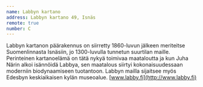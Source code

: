 ```yaml
---
name: Labbyn kartano
address: Labbyn kartano 49, Isnäs
remote: true
number: C
---
```

Labbyn kartanon päärakennus on siirretty 1860-luvun jälkeen meriteitse Suomenlinnasta Isnäsiin, jo 1300-luvulla tunnetun suurtilan maille. Perinteinen kartanoelämä on tätä nykyä toimivaa maataloutta ja kun Juha Närin alkoi isännöidä Labbya, sen maatalous siirtyi kokonaisuudessaan moderniin biodynaamiseen tuotantoon. Labbyn mailla sijaitsee myös Edesbyn keskiaikaisen kylän museoalue. [www.labby.fi](http://www.labby.fi)